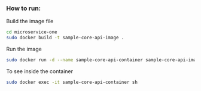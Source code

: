 
### How to run: 
Build the image file
```sh
cd microservice-one
sudo docker build -t sample-core-api-image .
```

Run the image
```sh
sudo docker run -d --name sample-core-api-container sample-core-api-image
```

To see inside the container
```sh
sudo docker exec -it sample-core-api-container sh
```